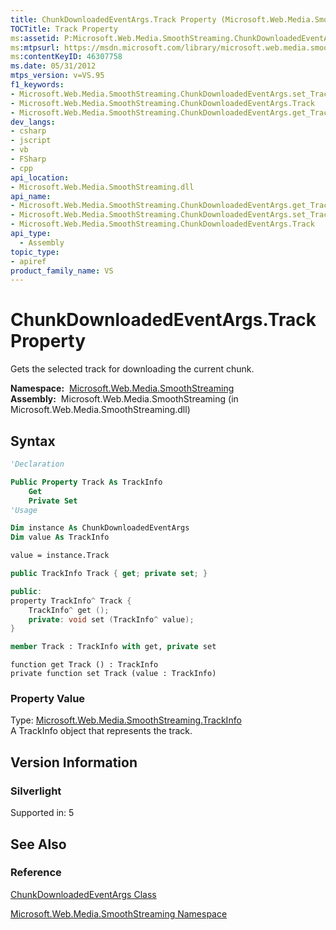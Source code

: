 ```yaml
---
title: ChunkDownloadedEventArgs.Track Property (Microsoft.Web.Media.SmoothStreaming)
TOCTitle: Track Property
ms:assetid: P:Microsoft.Web.Media.SmoothStreaming.ChunkDownloadedEventArgs.Track
ms:mtpsurl: https://msdn.microsoft.com/library/microsoft.web.media.smoothstreaming.chunkdownloadedeventargs.track(v=VS.95)
ms:contentKeyID: 46307758
ms.date: 05/31/2012
mtps_version: v=VS.95
f1_keywords:
- Microsoft.Web.Media.SmoothStreaming.ChunkDownloadedEventArgs.set_Track
- Microsoft.Web.Media.SmoothStreaming.ChunkDownloadedEventArgs.Track
- Microsoft.Web.Media.SmoothStreaming.ChunkDownloadedEventArgs.get_Track
dev_langs:
- csharp
- jscript
- vb
- FSharp
- cpp
api_location:
- Microsoft.Web.Media.SmoothStreaming.dll
api_name:
- Microsoft.Web.Media.SmoothStreaming.ChunkDownloadedEventArgs.get_Track
- Microsoft.Web.Media.SmoothStreaming.ChunkDownloadedEventArgs.set_Track
- Microsoft.Web.Media.SmoothStreaming.ChunkDownloadedEventArgs.Track
api_type:
  - Assembly
topic_type:
- apiref
product_family_name: VS
---
```


# ChunkDownloadedEventArgs.Track Property

Gets the selected track for downloading the current chunk.

**Namespace:**  [Microsoft.Web.Media.SmoothStreaming](microsoft-web-media-smoothstreaming-namespace_1.md)  
**Assembly:**  Microsoft.Web.Media.SmoothStreaming (in Microsoft.Web.Media.SmoothStreaming.dll)

## Syntax

```vb
'Declaration

Public Property Track As TrackInfo
    Get
    Private Set
'Usage

Dim instance As ChunkDownloadedEventArgs
Dim value As TrackInfo

value = instance.Track
```

```csharp
public TrackInfo Track { get; private set; }
```

```cpp
public:
property TrackInfo^ Track {
    TrackInfo^ get ();
    private: void set (TrackInfo^ value);
}
```

``` fsharp
member Track : TrackInfo with get, private set
```

```jscript
function get Track () : TrackInfo
private function set Track (value : TrackInfo)
```

### Property Value

Type: [Microsoft.Web.Media.SmoothStreaming.TrackInfo](trackinfo-class-microsoft-web-media-smoothstreaming_1.md)  
A TrackInfo object that represents the track.

## Version Information

### Silverlight

Supported in: 5  

## See Also

### Reference

[ChunkDownloadedEventArgs Class](chunkdownloadedeventargs-class-microsoft-web-media-smoothstreaming.md)

[Microsoft.Web.Media.SmoothStreaming Namespace](microsoft-web-media-smoothstreaming-namespace_1.md)


